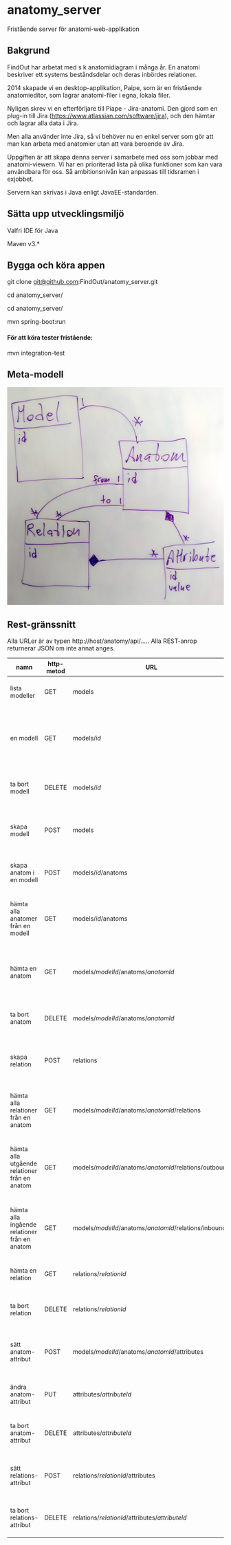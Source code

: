 # anatomy_server
Fristående server för anatomi-web-applikation

## Bakgrund

FindOut har arbetat med s k anatomidiagram i många år. En anatomi beskriver ett systems beståndsdelar och deras inbördes relationer.

2014 skapade vi en desktop-applikation, Paipe, som är en fristående anatomieditor, som lagrar anatomi-filer i egna, lokala filer.

Nyligen skrev vi en efterförljare till Piape - Jira-anatomi. Den gjord som en plug-in till Jira (https://www.atlassian.com/software/jira), och den hämtar och lagrar alla data i Jira.

Men alla använder inte Jira, så vi behöver nu en enkel server som gör att man kan arbeta med anatomier utan att vara beroende av Jira.

Uppgiften är att skapa denna server i samarbete med oss som jobbar med anatomi-viewern. Vi har en prioriterad lista på olika funktioner som kan vara användbara för oss. Så ambitionsnivån kan anpassas till tidsramen i exjobbet.

Servern kan skrivas i Java enligt JavaEE-standarden.

## Sätta upp utvecklingsmiljö

Valfri IDE för Java

Maven v3.*

## Bygga och köra appen

git clone git@github.com:FindOut/anatomy_server.git

cd anatomy_server/

cd anatomy_server/

mvn spring-boot:run

#### För att köra tester fristående:

mvn integration-test

## Meta-modell

![meta-modell](anatomy_server_model.jpg)

## Rest-gränssnitt

Alla URLer är av typen http://host/anatomy/api/..... 
Alla REST-anrop returnerar JSON om inte annat anges.

 namn | http-metod | URL | Body | Beskrivning 
 --- | --- | --- | --- | ---
lista modeller | GET | models | | returnerar en lista av alla modeller
en modell | GET | models/*id* | | returnerar modellen med angivet id, med alla dess anatomer, relationer och attribut
ta bort modell | DELETE | models/*id* | | tar bort modellen med angivet id från servern
skapa modell | POST | models | | skapar en ny tom modell med ett unikt id, som returneras
skapa anatom i en modell | POST | models/*id*/anatoms | | skapa en nya anatom i modell *id*, som returneras
hämta alla anatomer från en modell	| GET	|	models/*id*/anatoms | |	returnerar en lista med alla anatomer för modell med angivet id
hämta en anatom	|	GET	|	models/*modelId*/anatoms/*anatomId* | |	returnerar anatomen med angivet id, med alla dess relationer och attribut
ta bort anatom | DELETE | models/*modelId*/anatoms/*anatomId* | | tar bort anatomen med angivet id från servern
skapa relation |	POST |	relations	| {from : [integer], to : [integer]} |	skapar en relation från anatom *anatomId* till anatom *toAnatom*
hämta alla relationer från en anatom |	GET |	models/*modelId*/anatoms/*anatomId*/relations	| | returnerar en lista med alla relationer för anatom med angivet id
hämta alla utgående relationer från en anatom |	GET |	models/*modelId*/anatoms/*anatomId*/relations/outbound	| | returnerar en lista med alla utgående relationer för anatom med angivet id
hämta alla ingående relationer från en anatom |	GET |	models/*modelId*/anatoms/*anatomId*/relations/inbound	| | returnerar en lista med alla ingående relationer för anatom med angivet id
hämta en relation	|	GET |	relations/*relationId* | | returnerar relationen med angivet id
ta bort relation	|	DELETE |	relations/*relationId* | | tar bort relationen med angivet id från servern
sätt anatom-attribut |	POST |	models/*modelId*/anatoms/*anatomId*/attributes |	{value : [integer]}	| skapar attribut, sätter dess värde, och returnerar attributet
ändra anatom-attribut	|	PUT |	attributes/*attributeId* | {value : [integer]} |	ändrar värdet på attributet med angivet id
ta bort anatom-attribut	|	DELETE |	attributes/*attributeId* | |	tar bort attributet med angivet id från servern
sätt relations-attribut	|	POST |	relations/*relationId*/attributes |	{value : [integer]} |	skapar attribut, sätter dess värde, och returnerar attributet		
ta bort relations-attribut |	DELETE |	relations/*relationId*/attributes/*attributeId* | |	tar bort attributet med angivet id från servern


